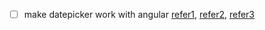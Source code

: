 - [ ] make datepicker work with angular [refer1](https://github.com/amsul/pickadate.js/issues/528), [refer2](https://github.com/amsul/pickadate.js/issues/308), [refer3](http://www.codinginsight.com/angularjs-and-pickadate/)

